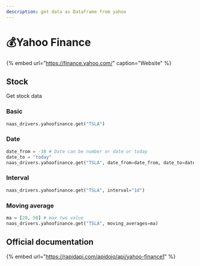 ```yaml
---
description: get data as Dataframe from yahoo
---
```


# 💰Yahoo Finance

{% embed url="https://finance.yahoo.com/" caption="Website" %}

## Stock

Get stock data

### Basic

```python
naas_drivers.yahoofinance.get("TSLA")
```

### Date

```python
date_from = -30 # Date can be number or date or today
date_to = "today"
naas_drivers.yahoofinance.get("TSLA", date_from=date_from, date_to=date_to)
```

### Interval

```python
naas_drivers.yahoofinance.get("TSLA", interval="1d")
```

### Moving average

```python
ma = [20, 50] # max two value
naas_drivers.yahoofinance.get("TSLA", moving_averages=ma)
```

## Official documentation

{% embed url="https://rapidapi.com/apidojo/api/yahoo-finance1" %}

